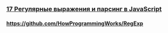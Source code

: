### [17 Регулярные выражения и парсинг в JavaScript](https://www.youtube.com/watch?v=-ef2E0ozxao)

#### https://github.com/HowProgrammingWorks/RegExp


